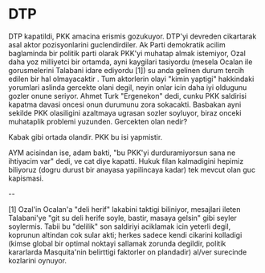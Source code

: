 # DTP

DTP kapatildi, PKK amacina erismis gozukuyor. DTP'yi devreden cikartarak asal aktor pozisyonlarini guclendirdiler. Ak Parti demokratik acilim baglaminda bir politik parti olarak PKK'yi muhatap almak istemiyor, Ozal daha yoz milliyetci bir ortamda, ayni kaygilari tasiyordu (mesela Ocalan ile gorusmelerini Talabani idare ediyordu [1]) su anda gelinen durum tercih edilen bir hal olmayacaktir . Tum aktorlerin olayi "kimin yaptigi" hakkindaki yorumlari aslinda gercekte olani degil, neyin onlar icin daha iyi oldugunu gozler onune seriyor. Ahmet Turk "Ergenekon" dedi, cunku PKK saldirisi kapatma davasi oncesi onun durumunu zora sokacakti. Basbakan ayni sekilde PKK olasiligini azaltmaya ugrasan sozler soyluyor, biraz onceki muhataplik problemi yuzunden. Gercekten olan nedir?

Kabak gibi ortada olandir. PKK bu isi yapmistir.

AYM acisindan ise, adam bakti, "bu PKK'yi durduramiyorsun sana ne ihtiyacim var" dedi, ve cat diye kapatti. Hukuk filan kalmadigini hepimiz biliyoruz (dogru durust bir anayasa yapilincaya kadar) tek mevcut olan guc kapismasi.

--

[1] Ozal'in Ocalan'a "deli herif" lakabini taktigi biliniyor, mesajlari ileten Talabani'ye "git su deli herife soyle, bastir, masaya gelsin" gibi seyler soylermis. Tabii bu "delilik" son saldiriyi aciklamak icin yeterli degil, koprunun altindan cok sular akti; herkes sadece kendi cikarini kolladigi (kimse global bir optimal noktayi sallamak zorunda degildir, politik kararlarda Masquita'nin belirttigi faktorler on plandadir) al/ver surecinde kozlarini oynuyor.
